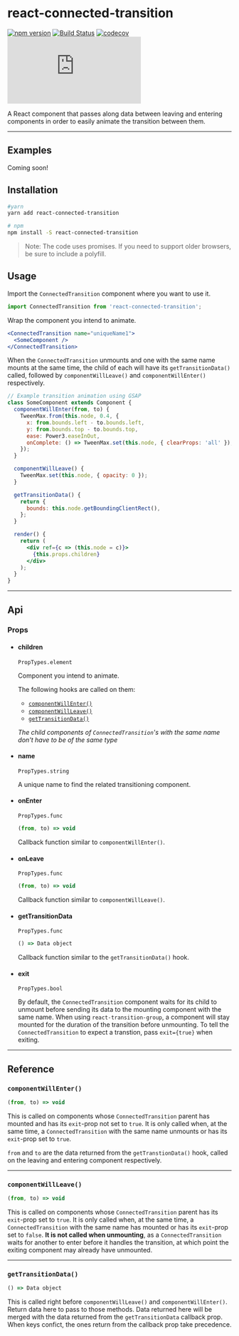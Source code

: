 # react-connected-transition

[![npm version](https://badge.fury.io/js/react-connected-transition.svg)](https://badge.fury.io/js/react-connected-transition)
[![Build Status](https://travis-ci.org/onnovisser/react-connected-transition.svg?branch=master)](https://travis-ci.org/onnovisser/react-connected-transition)
[![codecov](https://codecov.io/gh/onnovisser/react-connected-transition/branch/master/graph/badge.svg)](https://codecov.io/gh/onnovisser/react-connected-transition)
![gzip size](http://img.badgesize.io/https://unpkg.com/react-connected-transition/dist/react-connected-transition.js?compression=gzip&label=gzip%20size)

A React component that passes along data between leaving and entering components in order to easily animate the transition between them.

* * *

## Examples

Coming soon!

## Installation

```bash
#yarn
yarn add react-connected-transition

# npm
npm install -S react-connected-transition
```

> Note: The code uses promises. If you need to support older browsers, be sure to include a polyfill.

## Usage

Import the `ConnectedTransition` component where you want to use it.

```js
import ConnectedTransition from 'react-connected-transition';
```

Wrap the component you intend to animate.

```jsx
<ConnectedTransition name="uniqueName1">
  <SomeComponent />
</ConnectedTransition>
```

When the `ConnectedTransition` unmounts and one with the same name mounts at the same time, the child of each will have its `getTransitionData()` called, followed by `componentWillLeave()` and `componentWillEnter()` respectively.


```jsx
// Example transition animation using GSAP
class SomeComponent extends Component {
  componentWillEnter(from, to) {
    TweenMax.from(this.node, 0.4, {
      x: from.bounds.left - to.bounds.left,
      y: from.bounds.top - to.bounds.top,
      ease: Power3.easeInOut,
      onComplete: () => TweenMax.set(this.node, { clearProps: 'all' }),
    });
  }

  componentWillLeave() {
    TweenMax.set(this.node, { opacity: 0 });
  }

  getTransitionData() {
    return {
      bounds: this.node.getBoundingClientRect(),
    };
  }

  render() {
    return (
      <div ref={c => (this.node = c)}>
        {this.props.children}
      </div>
    );
  }
}
```

* * *

## Api

### Props

* #### children
  `PropTypes.element`
  
  Component you intend to animate.

  The following hooks are called on them:

   - [`componentWillEnter()`](#componentwillenter) 
   - [`componentWillLeave()`](#componentwillleave)
   - [`getTransitionData()`](#gettransitiondata)

  *The child components of `ConnectedTransition`'s with the same name don't have to be of the same type*

* #### name
  
  `PropTypes.string`

  A unique name to find the related transitioning component.

* #### onEnter
  
  `PropTypes.func`

  ```js
  (from, to) => void
  ```

  Callback function similar to `componentWillEnter()`.

* #### onLeave
  
  `PropTypes.func`

  ```js
  (from, to) => void
  ```

  Callback function similar to `componentWillLeave()`.

* #### getTransitionData
  
  `PropTypes.func`

  ```js
  () => Data object
  ```

  Callback function similar to the `getTransitionData()` hook.

* #### exit
  
  `PropTypes.bool`

  By default, the `ConnectedTransition` component waits for its child to unmount before sending its data to the mounting component with the same name. When using `react-transition-group`, a component will stay mounted for the duration of the transition before unmounting. To tell the `ConnectedTransition` to expect a transtion, pass `exit={true}` when exiting.

* * *

## Reference

### `componentWillEnter()`

```js
(from, to) => void
```

This is called on components whose `ConnectedTransition` parent has mounted and has its `exit`-prop not set to `true`. It is only called when, at the same time, a `ConnectedTransition` with the same name unmounts or has its `exit`-prop set to `true`.

`from` and `to` are the data returned from the `getTranstionData()` hook, called on the leaving and entering component respectively.

* * *

### `componentWillLeave()`

```js
(from, to) => void
```

This is called on components whose `ConnectedTransition` parent has its `exit`-prop set to `true`. It is only called when, at the same time, a `ConnectedTransition` with the same name has mounted or has its `exit`-prop set to `false`. **It is not called when unmounting**, as a `ConnectedTransition` waits for another to enter before it handles the transition, at which point the exiting component may already have unmounted.

* * *

### `getTransitionData()`

```js
() => Data object
```

This is called right before `componentWillLeave()` and `componentWillEnter()`. Return data here to pass to those methods. Data returned here will be merged with the data returned from the `getTransitionData` callback prop. When keys confict, the ones return from the callback prop take precedence.
